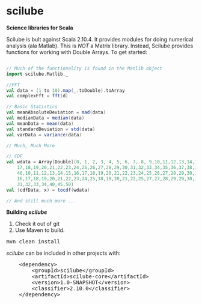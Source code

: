 # scilube

**Science libraries for Scala**


Scilube is bult against Scala 2.10.4. It provides modules for doing numerical analysis (ala Matlab).
This is *NOT* a Matrix library. Instead, Scilube provides functions for working with Double Arrays.
To get started:

```scala

// Much of the functionality is found in the Matlib object
import scilube.Matlib._

//FFT
val data = (1 to 10).map(_.toDouble).toArray
val complexFft = fft(d)

// Basic Statistics
val meanAbsoluteDeviation = mad(data)
val medianData = median(data)
val meanData = mean(data)
val standardDeviation = std(data)
val varData = variance(data)

// Much, Much More

// CDF
val wdata = Array[Double](0, 1, 2, 3, 4, 5, 6, 7, 8, 9,10,11,12,13,14,15,16,
    17,18,19,20,21,22,23,24,25,26,27,28,29,30,31,32,33,34,35,36,37,38,39,
    40,10,11,12,13,14,15,16,17,18,19,20,21,22,23,24,25,26,27,28,29,30,15,
    16,17,18,19,20,21,22,23,24,25,18,19,20,21,22,25,27,27,28,29,29,30,30,
    31,32,33,34,40,45,50)
val (cdfData, x) = tocdf(wdata)

// And still much more ...

```

**Building _scilube_**
  1. Check it out of git
  2. Use Maven to build.
<pre>
mvn clean install
</pre>

_scilube_ can be included in other projects with:
<pre>
    &lt;dependency&gt;
        &lt;groupId&gt;scilube&lt;/groupId&gt;
        &lt;artifactId&gt;scilube-core&lt;/artifactId&gt;
        &lt;version&gt;1.0-SNAPSHOT&lt;/version&gt;
        &lt;classifier&gt;2.10.0&lt;/classifier&gt;
    &lt;/dependency&gt;
</pre>
